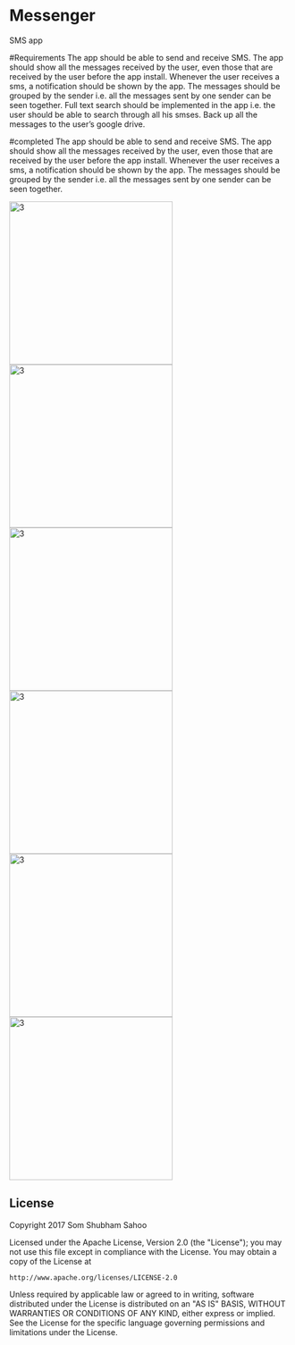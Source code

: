 # Messenger
SMS app



#Requirements
The app should be able to send and receive SMS. 
The app should show all the messages received by the user, even those that are received by the user before the app install.
Whenever the user receives a sms, a notification should be shown by the app.
The messages should be grouped by the sender i.e. all the messages sent by one sender can be seen together.
Full text search should be implemented in the app i.e. the user should be able to search through all his smses.
Back up all the messages to the user’s google drive. 


#completed
The app should be able to send and receive SMS. 
The app should show all the messages received by the user, even those that are received by the user before the app install.
Whenever the user receives a sms, a notification should be shown by the app.
The messages should be grouped by the sender i.e. all the messages sent by one sender can be seen together.




<img width="292" alt="3" src="https://cloud.githubusercontent.com/assets/12602212/23356368/8c998e8e-fcff-11e6-8518-246bdf588715.png">
<img width="292" alt="3" src="https://cloud.githubusercontent.com/assets/12602212/23356369/8cce92b4-fcff-11e6-8aae-30103d556ee0.png">
<img width="292" alt="3" src="https://cloud.githubusercontent.com/assets/12602212/23357127/7879fefe-fd02-11e6-8c4a-074bbe047ec4.png">
<img width="292" alt="3" src="https://cloud.githubusercontent.com/assets/12602212/23357015/0a8cb68e-fd02-11e6-898f-13c268d2af29.png">



<img width="292" alt="3" src="https://cloud.githubusercontent.com/assets/12602212/23356367/8c967ef6-fcff-11e6-8a65-f30038f3025d.png">
<img width="292" alt="3" src="https://cloud.githubusercontent.com/assets/12602212/23356652/b00d6e70-fd00-11e6-90ea-1cea98259656.png">


## License

Copyright 2017 Som Shubham Sahoo

Licensed under the Apache License, Version 2.0 (the "License");
you may not use this file except in compliance with the License.
You may obtain a copy of the License at

    http://www.apache.org/licenses/LICENSE-2.0

Unless required by applicable law or agreed to in writing, software
distributed under the License is distributed on an "AS IS" BASIS,
WITHOUT WARRANTIES OR CONDITIONS OF ANY KIND, either express or implied.
See the License for the specific language governing permissions and
limitations under the License.


